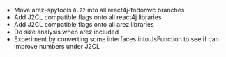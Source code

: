 

* Move arez-spytools `0.22` into all react4j-todomvc branches
* Add J2CL compatible flags onto all react4j libraries
* Add J2CL compatible flags onto all arez libraries
* Do size analysis when arez included
* Experiment by converting some interfaces into JsFunction to see if can improve numbers under J2CL
